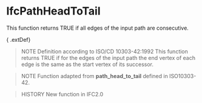# IfcPathHeadToTail

This function returns TRUE if all edges of the input path are consecutive.

{ .extDef}
> NOTE Definition according to ISO/CD 10303-42:1992
> This function returns TRUE if for the edges of the input path the end vertex of each edge is the same as the start vertex of its successor.

> NOTE Function adapted from **path_head_to_tail** defined in ISO10303-42.

> HISTORY New function in IFC2.0
